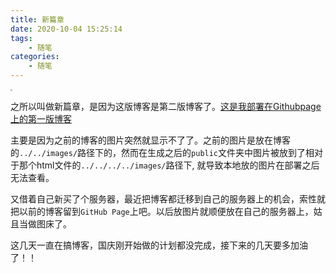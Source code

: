 ```yaml
---
title: 新篇章
date: 2020-10-04 15:25:14
tags: 
	- 随笔
categories: 
	- 随笔
---
```


<img src="https://lincyaw.xyz/blogimg/home.jpeg" style="zoom:20%;" />



<!--more-->

之所以叫做新篇章，是因为这版博客是第二版博客了。[这是我部署在Githubpage上的第一版博客](https://lincyaw.github.io/)

主要是因为之前的博客的图片突然就显示不了了。之前的图片是放在博客的`../../images/`路径下的，然而在生成之后的`public`文件夹中图片被放到了相对于那个html文件的`../../../../images/`路径下, 就导致本地放的图片在部署之后无法查看。

又借着自己新买了个服务器，最近把博客都迁移到自己的服务器上的机会，索性就把以前的博客留到`GitHub Page`上吧。以后放图片就顺便放在自己的服务器上，姑且当做图床了。

这几天一直在搞博客，国庆刚开始做的计划都没完成，接下来的几天要多加油了！！




